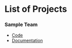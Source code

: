 # List of Projects

### Sample Team

- [Code](Qimmies)
- [Documentation](https://inquiry.alwaysreboot.com/)